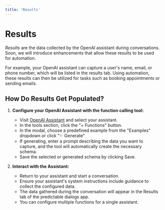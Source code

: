 ```yaml
---
title: 'Results'
---
```


# Results
*Results* are the data collected by the OpenAI assistant during conversations. Soon, we will introduce enhancements that allow these results to be used for automation.

For example, your OpenAI assistant can capture a user's name, email, or phone number, which will be listed in the results tab. Using automation, these results can then be utilized for tasks such as booking appointments or sending emails.

## How Do Results Get Populated?
1. **Configure your OpenAI Assistant with the function calling tool:**
    - Visit [OpenAI Assistant](https://platform.openai.com/assistants) and select your assistant.
    - In the tools section, click the "+ Functions" button.
    - In the modal, choose a predefined example from the "Examples" dropdown or click "✨ Generate"
    - If generating, enter a prompt describing the data you want to capture, and the tool will automatically create the necessary schema.
    - Save the selected or generated schema by clicking Save.
    
2. **Interact with the Assistant:** 
    - Return to your assistant and start a conversation. 
    - Ensure your assistant's system instructions include guidance to collect the configured data.
    - The data gathered during the conversation will appear in the Results tab of the predictable dialogs app.
    - You can configure multiple functions for a single assistant.